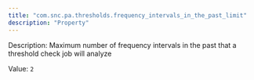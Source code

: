 ```yaml
---
title: "com.snc.pa.thresholds.frequency_intervals_in_the_past_limit"
description: "Property"
---
```


Description: Maximum number of frequency intervals in the past that a threshold check job will analyze

Value: `2`